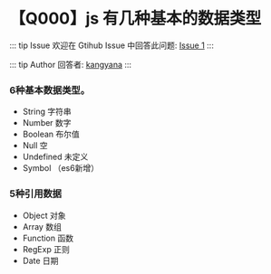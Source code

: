# 【Q000】js 有几种基本的数据类型

::: tip Issue
欢迎在 Gtihub Issue 中回答此问题: [Issue 1](https://github.com/kangyana/daily-question/issues/1)
:::

::: tip Author
回答者: [kangyana](https://github.com/kangyana)
:::

### 6种基本数据类型。

- String 字符串
- Number 数字
- Boolean 布尔值
- Null 空
- Undefined 未定义
- Symbol （es6新增）

### 5种引用数据

- Object 对象
- Array 数组
- Function 函数
- RegExp 正则
- Date 日期
